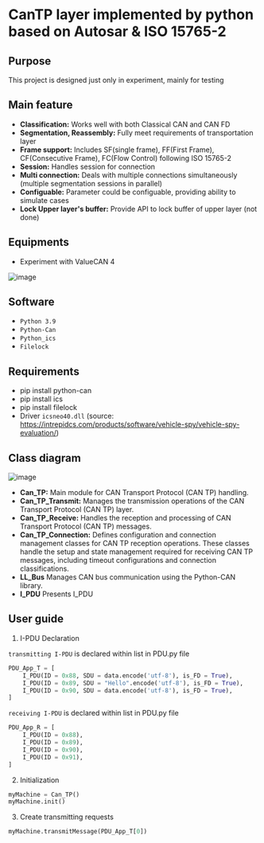 # CanTP layer implemented by python based on Autosar & ISO 15765-2

## Purpose
This project is designed just only in experiment, mainly for testing

## Main feature
- **Classification:** Works well with both Classical CAN and CAN FD
- **Segmentation, Reassembly:** Fully meet requirements of transportation layer
- **Frame support:** Includes SF(single frame), FF(First Frame), CF(Consecutive Frame), FC(Flow Control) following ISO 15765-2
- **Session:** Handles session for connection
- **Multi connection:** Deals with multiple connections simultaneously (multiple segmentation sessions in parallel)
- **Configuable:** Parameter could be configuable, providing ability to simulate cases
- **Lock Upper layer's buffer:** Provide API to lock buffer of upper layer (not done)

## Equipments
- Experiment with ValueCAN 4

![image](https://github.com/user-attachments/assets/0f685789-c97c-49ce-b58f-2014c1b30af8)

## Software
- `Python 3.9`
- `Python-Can` 
- `Python_ics`
- `Filelock`


## Requirements
- pip install python-can
- pip install ics
- pip install filelock
- Driver `icsneo40.dll` (source: https://intrepidcs.com/products/software/vehicle-spy/vehicle-spy-evaluation/)

## Class diagram

![image](https://github.com/user-attachments/assets/30ae3e47-21f2-4c97-a529-2f436b92a03a)


- **Can_TP:** Main module for CAN Transport Protocol (CAN TP) handling.
- **Can_TP_Transmit:** Manages the transmission operations of the CAN Transport Protocol (CAN TP) layer.
- **Can_TP_Receive:** Handles the reception and processing of CAN Transport Protocol (CAN TP) messages.
- **Can_TP_Connection:** Defines configuration and connection management classes for CAN TP reception operations. These classes handle the setup and state management required for receiving CAN TP messages, including timeout configurations and connection classifications.
- **LL_Bus** Manages CAN bus communication using the Python-CAN library.
- **I_PDU** Presents I_PDU

## User guide
1. I-PDU Declaration

`transmitting I-PDU` is declared within list in PDU.py file
```python
PDU_App_T = [
    I_PDU(ID = 0x88, SDU = data.encode('utf-8'), is_FD = True),
    I_PDU(ID = 0x89, SDU = "Hello".encode('utf-8'), is_FD = True),
    I_PDU(ID = 0x90, SDU = data.encode('utf-8'), is_FD = True),
]
```

`receiving I-PDU` is declared within list in PDU.py file
```python
PDU_App_R = [
    I_PDU(ID = 0x88),
    I_PDU(ID = 0x89),
    I_PDU(ID = 0x90),
    I_PDU(ID = 0x91),
]
```
2. Initialization
```python
myMachine = Can_TP()
myMachine.init()
```
3. Create transmitting requests
```python
myMachine.transmitMessage(PDU_App_T[0])
```
